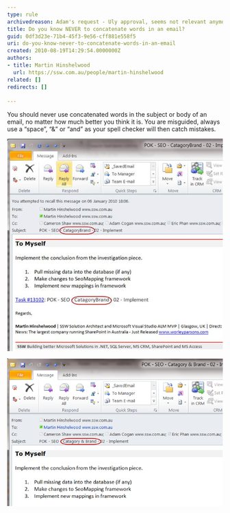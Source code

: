 ```yaml
---
type: rule
archivedreason: Adam's request - Uly approval, seems not relevant anymore
title: Do you know NEVER to concatenate words in an email?
guid: 0df3d23e-71b4-45f3-9e56-cff881e558f5
uri: do-you-know-never-to-concatenate-words-in-an-email
created: 2010-08-19T14:29:54.0000000Z
authors:
- title: Martin Hinshelwood
  url: https://ssw.com.au/people/martin-hinshelwood
related: []
redirects: []

---
```


You should never use concatenated words in the subject or body of an email, no matter how much better you think it is. You are misguided, always use a “space”, “&” or “and” as your spell checker will then catch mistakes.  
<!--endintro-->


![Bad Example, “CatagoryBrand” will not be spell checked and the mistake overlooked](RuleNeverConcatenateWordsBad.png "clip_image001")

![Good example, spellchecker can check all words for correctness.](RuleNeverConcatenateWordsGood.png "clip_image003")
